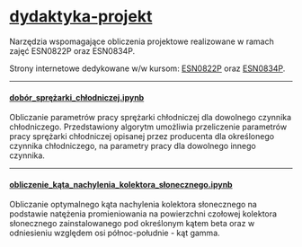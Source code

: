 # [dydaktyka-projekt](https://github.com/zajaczkowski/dydaktyka-projekt)
Narzędzia wspomagające obliczenia projektowe realizowane w ramach zajęć ESN0822P oraz ESN0834P.

Strony internetowe dedykowane w/w kursom: [ESN0822P](http://fluid.itcmp.pwr.wroc.pl/~zajaczkowski/?page=class_ESN0822P) oraz [ESN0834P](http://fluid.itcmp.pwr.wroc.pl/~zajaczkowski/?page=class_ESN0834P).

---

#### [dobór_sprężarki_chłodniczej.ipynb](https://github.com/zajaczkowski/dydaktyka-projekt/blob/master/dobór_sprężarki_chłodniczej.ipynb)

Obliczanie parametrów pracy sprężarki chłodniczej dla dowolnego czynnika chłodniczego. Przedstawiony algorytm umożliwia przeliczenie parametrów pracy sprężarki chłodniczej opisanej przez producenta dla określonego czynnika chłodniczego, na parametry pracy dla dowolnego innego czynnika.

---

#### [obliczenie_kąta_nachylenia_kolektora_słonecznego.ipynb](https://github.com/zajaczkowski/dydaktyka-projekt/blob/master/obliczenie_kąta_nachylenia_kolektora_słonecznego.ipynb)

Obliczanie optymalnego kąta nachylenia kolektora słonecznego na podstawie natężenia promieniowania na powierzchni czołowej kolektora słonecznego zainstalowanego pod określonym kątem beta oraz w odniesieniu względem osi północ-południe - kąt gamma.
